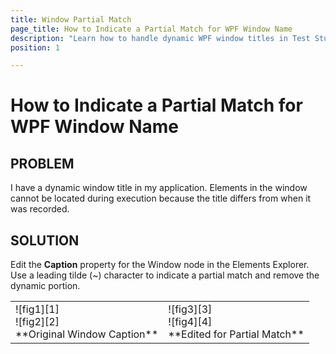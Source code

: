 ```yaml
---
title: Window Partial Match
page_title: How to Indicate a Partial Match for WPF Window Name
description: "Learn how to handle dynamic WPF window titles in Test Studio by using partial match techniques. This article explains how to edit the Caption property for reliable element identification during automated test execution."
position: 1

---
```

# How to Indicate a Partial Match for WPF Window Name

## PROBLEM

I have a dynamic window title in my application. Elements in the window cannot be located during execution because the title differs from when it was recorded.

## SOLUTION

Edit the **Caption** property for the Window node in the Elements Explorer. Use a leading tilde (~) character to indicate a partial match and remove the dynamic portion.

<table id="no-table">
<tr>
<td>![fig1][1]<br>![fig2][2]<br>**Original Window Caption**</td>
<td>![fig3][3]<br>![fig4][4]<br>**Edited for Partial Match**</td>
</tr>
<table>

[1]: /img/troubleshooting-guide/test-execution-problems-tg/wpf-tg/window-partial-match/fig1.png
[2]: /img/troubleshooting-guide/test-execution-problems-tg/wpf-tg/window-partial-match/fig2.png
[3]: /img/troubleshooting-guide/test-execution-problems-tg/wpf-tg/window-partial-match/fig3.png
[4]: /img/troubleshooting-guide/test-execution-problems-tg/wpf-tg/window-partial-match/fig4.png